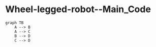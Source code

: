 # Wheel-legged-robot--Main_Code

```mermaid
graph TB
    A --> B
    A --> C
    B --> D
    C --> D

```














